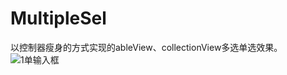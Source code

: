 # MultipleSel
以控制器瘦身的方式实现的ableView、collectionView多选单选效果。
![1单输入框](https://github.com/gjcbo/OCSmallFunction/raw/master/9.单输入框.gif)
